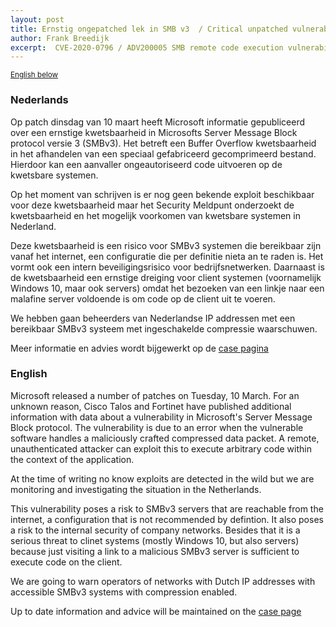 ```yaml
---
layout: post
title: Ernstig ongepatched lek in SMB v3  / Critical unpatched vulnerability in SMB v3
author: Frank Breedijk
excerpt:  CVE-2020-0796 / ADV200005 SMB remote code execution vulnerability
---
```

<small>[English below](#english)</small>

### Nederlands

Op patch dinsdag van 10 maart heeft Microsoft informatie gepubliceerd over een ernstige kwetsbaarheid in Microsofts Server Message Block protocol versie 3 (SMBv3). Het betreft een Buffer Overflow kwetsbaarheid in het afhandelen van een speciaal gefabriceerd gecomprimeerd bestand. Hierdoor kan een aanvaller ongeautoriseerd code uitvoeren op de kwetsbare systemen.

Op het moment van schrijven is er nog geen bekende exploit beschikbaar voor deze kwetsbaarheid maar het Security Meldpunt onderzoekt de kwetsbaarheid en het mogelijk voorkomen van kwetsbare systemen in Nederland.

Deze kwetsbaarheid is een risico voor SMBv3 systemen die bereikbaar zijn vanaf het internet, een configuratie die per definitie nieta an te raden is. Het vormt ook  een intern beveiligingsrisico voor bedrijfsnetwerken. Daarnaast is de kwetsbaarheid een ernstige dreiging voor client systemen (voornamelijk Windows 10, maar ook servers) omdat het bezoeken van een linkje naar een malafine server voldoende is om code op de client uit te voeren.

We hebben gaan beheerders van Nederlandse IP addressen met een bereikbaar SMBv3 systeem met ingeschakelde compressie waarschuwen.

Meer informatie en advies wordt bijgewerkt op de [case pagina](/DIVD-2020-00006/)

### English

Microsoft released a number of patches on Tuesday, 10 March. For an unknown reason, Cisco Talos and Fortinet have published additional information with data about a vulnerability in Microsoft's Server Message Block protocol. The vulnerability is due to an error when the vulnerable software handles a maliciously crafted compressed data packet. A remote, unauthenticated attacker can exploit this to execute arbitrary code within the context of the application.

At the time of writing no know exploits are detected in the wild but we are monitoring and investigating the situation in the Netherlands.

This vulnerability poses a risk to SMBv3 servers that are reachable from the internet, a configuration that is not recommended by defintion. It also poses a risk to the internal security of company networks. Besides that it is a serious threat to clinet systems (mostly Windows 10, but also servers) because just visiting a link to a malicious SMBv3 server is sufficient to execute code on the client.

We are going to warn operators of networks with Dutch IP addresses with accessible SMBv3 systems with compression enabled.

Up to date information and advice will be maintained on the [case page](/DIVD-2020-00006/)
